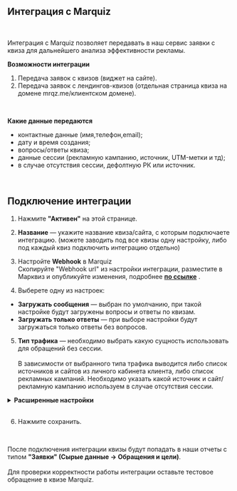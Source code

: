 ## Интеграция с Marquiz 
<br />

Интеграция с Marquiz позволяет передавать в наш сервис заявки с квиза для дальнейшего анализа эффективности рекламы. <br />

**Возможности интеграции**
1. Передача заявок с квизов (виджет на сайте).
2. Передача заявок с лендингов-квизов (отдельная страница квиза на домене mrqz.me/клиентском домене).
<br />

 **Какие данные передаются**
  
- контактные данные (имя,телефон,email);  
- дату и время создания;  
- вопросы/ответы квиза;
- данные сессии (рекламную кампанию, источник, UTM-метки и тд);  
- в случае отсутствия сессии, дефолтную РК или источник.
<br />  

## Подключение интеграции <br />

1. Нажмите **"Активен"** на этой странице.
2. **Название** — укажите название квиза/сайта, с которым подключаете интеграцию. (можете заводить под все квизы одну настройку, либо под каждый квиз подключить интеграцию отдельно) <br />
3. Настройте **Webhook** в Marquiz <br />
Скопируйте "Webhook url" из настройки интеграции, разместите в Марквиз и опубликуйте изменения, подробнее **[по ссылке](https://help.marquiz.ru/article/518)** .<br />  

4. Выберете одну из настроек: <br />
  - **Загружать сообщения** — выбран по умолчанию, при такой настройке будут загружены вопросы и ответы по квизам.<br />
  - **Загружать только ответы** — при выборе настройки будут загружаться только ответы без вопросов. <br />  
5. **Тип трафика** — необходимо выбрать какую сущность использовать для обращений без сессии.<br />  
В зависимости от выбранного типа трафика выводится либо список источников и сайтов  из личного кабинета клиента, либо список рекламных кампаний. Необходимо указать какой источник и сайт/рекламную кампанию используем в случае отсутствия сессии. <br /> 

<details>
  <summary style="font-weight:bold;"> Расширенные настройки </summary> <br />

  При необходимости, выберите опции: <br />  
- **Игнорировать сессию** — при выборе все обращения будут загружаться принудительно в выбранную клиентом дефолтную РК или источник (в зависимости от выбранных выше значений).
- **Устанавливать теги** — при выборе появится список тегов из ЛК. Необходимо выбрать из данного списка какой тег будет проставляться на обращения с настроенного квиза.
- **Загружать UTM метки** — при выборе будут передаваться UTM метки которые определил сервис Marquiz в текст заявки.

</details> 

<br />

6. Нажмите сохранить.
<br />


После подключения интеграции квизы будут попадать в наши отчеты с типом **"Заявки" (Сырые данные -> Обращения и цели)**. <br />  
Для проверки корректности работы интеграции оставьте тестовое обращение в квизе Marquiz.

